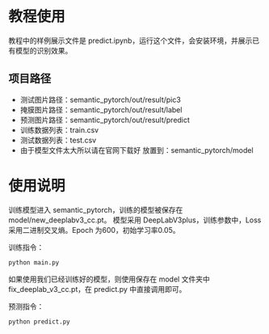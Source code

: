 # 教程使用

教程中的样例展示文件是 predict.ipynb，运行这个文件，会安装环境，并展示已有模型的识别效果。

## 项目路径

* 测试图片路径：semantic_pytorch/out/result/pic3
* 掩膜图片路径：semantic_pytorch/out/result/label
* 预测图片路径：semantic_pytorch/out/result/predict
* 训练数据列表：train.csv
* 测试数据列表：test.csv
* 由于模型文件太大所以请在官网下载好 放置到：semantic_pytorch/model

# 使用说明

训练模型进入 semantic_pytorch，训练的模型被保存在 model/new_deeplabv3_cc.pt。
模型采用 DeepLabV3plus，训练参数中，Loss 采用二进制交叉熵。Epoch 为600，初始学习率0.05。

训练指令：

```sh
python main.py
```

如果使用我们已经训练好的模型，则使用保存在 model 文件夹中 fix_deeplab_v3_cc.pt，在 predict.py 中直接调用即可。

预测指令：

```sh
python predict.py
```



